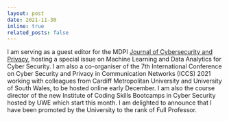 ```yaml
---
layout: post
date: 2021-11-30
inline: true
related_posts: false
---
```


 I am serving as a guest editor for the MDPI [Journal of Cybersecurity and Privacy](https://www.mdpi.com/journal/jcp/topical_collections/MachineLearning_Cybersecurity), hosting a special issue on Machine Learning and Data Analytics for Cyber Security. I am also a co-organiser of the 7th International Conference on Cyber Security and Privacy in Communication Networks (ICCS) 2021 working with colleagues from Cardiff Metropolitan University and University of South Wales, to be hosted online early December. I am also the course director of the new Institute of Coding Skills Bootcamps in Cyber Security hosted by UWE which start this month. I am delighted to announce that I have been promoted by the University to the rank of Full Professor.